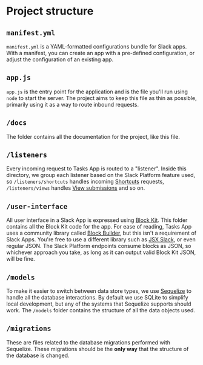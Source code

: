 # Project structure

## `manifest.yml`

`manifest.yml` is a YAML-formatted configurations bundle for Slack apps. With a manifest, you can create an app with a pre-defined configuration, or adjust the configuration of an existing app.

## `app.js`

`app.js` is the entry point for the application and is the file you'll run using `node` to start the server. The project aims to keep this file as thin as possible, primarily using it as a way to route inbound requests.

## `/docs`

The folder contains all the documentation for the project, like this file.

## `/listeners`

Every incoming request to Tasks App is routed to a "listener". Inside this directory, we group each listener based on the Slack Platform feature used, so `/listeners/shortcuts` handles incoming [Shortcuts](https://api.slack.com/interactivity/shortcuts) requests, `/listeners/views` handles [View submissions](https://api.slack.com/reference/interaction-payloads/views#view_submission) and so on.

## `/user-interface`

All user interface in a Slack App is expressed using [Block Kit](https://api.slack.com/block-kit). This folder contains all the Block Kit code for the app. For ease of reading, Tasks App uses a community library called [Block Builder](https://github.com/raycharius/slack-block-builder/), but this isn't a requirement of Slack Apps. You're free to use a different library such as [JSX Slack](https://github.com/yhatt/jsx-slack), or even regular JSON. The Slack Platform endpoints consume blocks as JSON, so whichever approach you take, as long as it can output valid Block Kit JSON, will be fine.

## `/models`

To make it easier to switch between data store types, we use [Sequelize](https://sequelize.org/) to handle all the database interactions. By default we use SQLite to simplify local development, but any of the systems that Sequelize supports should work. The `/models` folder contains the structure of all the data objects used.

## `/migrations`

These are files related to the database migrations performed with Sequelize. These migrations should be the **only way** that the structure of the database is changed.